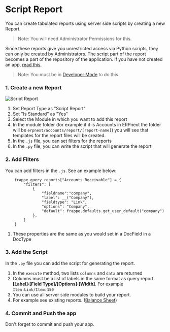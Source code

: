 # Script Report

You can create tabulated reports using server side scripts by creating a new Report.

> Note: You will need Administrator Permissions for this.

Since these reports give you unrestricted access via Python scripts, they can only be created by Administrators. The script part of the report becomes a part of the repository of the application. If you have not created an app, [read this](https://frappe.io/docs/user/en/guides/app-development/).

> Note: You must be in [Developer Mode](https://frappe.io/docs/user/en/guides/app-development/how-enable-developer-mode-in-frappe) to do this

### 1. Create a new Report

<img class="screenshot" alt="Script Report" src="~@frappe_base/assets/img/script-report.png">

1. Set Report Type as "Script Report"
1. Set "Is Standard" as "Yes"
1. Select the Module in which you want to add this report
1. In the module folder (for example if it is Accounts in ERPnext the folder will be `erpnext/accounts/report/[report-name]`) you will see that templates for the report files will be created.
1. In the `.js` file, you can set filters for the reports
1. In the `.py` file, you can write the script that will generate the report

### 2. Add Filters

You can add filters in the `.js`. See an example below:


```
	frappe.query_reports["Accounts Receivable"] = {
		"filters": [
			{
				"fieldname":"company",
				"label": __("Company"),
				"fieldtype": "Link",
				"options": "Company",
				"default": frappe.defaults.get_user_default("company")
			},
		]
	}
```

1. These properties are the same as you would set in a DocField in a DocType

### 3. Add the Script

In the `.py` file you can add the script for generating the report.

1. In the `execute` method, two lists `columns` and `data` are returned
2. Columns must be a list of labels in the same format as query report. **[Label]:[Field Type]/[Options]:[Width]**. For example `Item:Link/Item:150`
3. You can use all server side modules to build your report.
4. For example see existing reports. ([Balance Sheet](https://github.com/frappe/erpnext/blob/develop/erpnext/accounts/report/balance_sheet/balance_sheet.py))

### 4. Commit and Push the app

Don't forget to commit and push your app.
